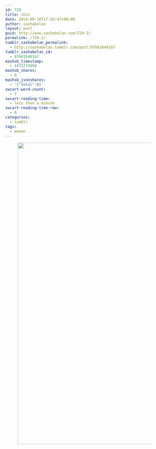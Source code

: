 ```yaml
---
id: 729
title: chic
date: 2014-09-16T17:54:47+00:00
author: sashabelan
layout: post
guid: http://www.sashabelan.com/729-2/
permalink: /729-2/
tumblr_sashabelan_permalink:
  - http://sashabelan.tumblr.com/post/97661640167
tumblr_sashabelan_id:
  - 97661640167
mashsb_timestamp:
  - 1471774958
mashsb_shares:
  - 0
mashsb_jsonshares:
  - '{"total":0}'
swcart-word-count:
  - 7
swcart-reading-time:
  - less then a minute
swcart-reading-time-raw:
  - 0
categories:
  - tumblr
tags:
  - women
---
```

<div id='gallery-652' class='gallery galleryid-729 gallery-columns-1 gallery-size-full'>
  <figure class='gallery-item'> 
  
  <div class='gallery-icon portrait'>
    <img width="640" height="960" src="http://www.sashabelan.ru/wp-content/uploads/2014/09/tumblr_nc09rb8Hcv1qarj97o1_1280.jpg" class="attachment-full size-full" alt="" srcset="http://www.sashabelan.ru/wp-content/uploads/2014/09/tumblr_nc09rb8Hcv1qarj97o1_1280.jpg 640w, http://www.sashabelan.ru/wp-content/uploads/2014/09/tumblr_nc09rb8Hcv1qarj97o1_1280-200x300.jpg 200w, http://www.sashabelan.ru/wp-content/uploads/2014/09/tumblr_nc09rb8Hcv1qarj97o1_1280-230x345.jpg 230w, http://www.sashabelan.ru/wp-content/uploads/2014/09/tumblr_nc09rb8Hcv1qarj97o1_1280-350x525.jpg 350w" sizes="(max-width: 640px) 100vw, 640px" />
  </div></figure>
</div>